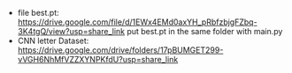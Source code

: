 - file best.pt: https://drive.google.com/file/d/1EWx4EMd0axYH_pRbfzbjgFZbq-3K4tgQ/view?usp=share_link
put best.pt in the same folder with main.py
- CNN letter Dataset: https://drive.google.com/drive/folders/17pBUMGET299-vVGH6NhMfVZZXYNPKfdU?usp=share_link 
